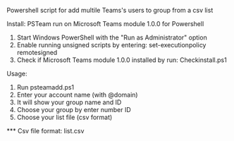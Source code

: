 Powershell script for add multile Teams's users to group from a csv list

Install:
PSTeam run on Microsoft Teams module 1.0.0 for Powershell 
1. Start Windows PowerShell with the "Run as Administrator" option 
2. Enable running unsigned scripts by entering: set-executionpolicy remotesigned
3. Check if Microsoft Teams module 1.0.0 installed by run: Checkinstall.ps1

Usage:
1. Run psteamadd.ps1
2. Enter your account name (with @domain)
3. It will show your group name and ID	
4. Choose your group by enter number ID
5. Choose your list file (csv format)


*** Csv file format: list.csv

